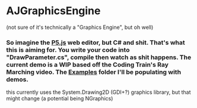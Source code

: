 # AJGraphicsEngine
(not sure of it's technically a "Graphics Engine", but oh well)

### So imagine the [P5.js](https://editor.p5js.org/) web editor, but C# and shit. That's what this is aiming for. You write your code into "DrawParameter.cs", compile then watch as shit happens. The current demo is a WIP based off the Coding Train's Ray Marching video. The [Examples](https://github.com/TiredAJ/AJGraphicsEngine/tree/main/Examples) folder I'll be populating with demos.

this currently uses the System.Drawing2D (GDI+?) graphics library, but that might change (a potential being NGraphics)
